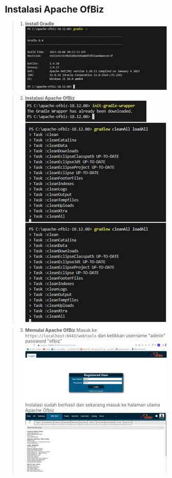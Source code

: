 # Instalasi Apache OfBiz
>1. **Install Gradle**
![Alt text](minggu-05/image.png)

>2. **Instalasi Apache OfBiz**
![Alt text](image/image-1.png)
![Alt text](image/image-2.png)
![Alt text](image/image-3.png)

>3. **Memulai Apache OfBiz**
Masuk ke `https://localhost:8443/webtools` dan ketikkan username "admin" password "ofbiz"
![Alt text](image/image-4.png)
Instalasi sudah berhasil dan sekarang masuk ke halaman utama Apache Ofbiz
![Alt text](image/image-5.png)
